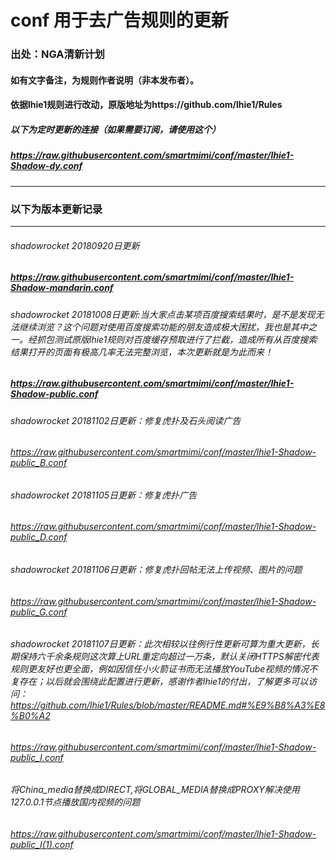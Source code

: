 # conf 用于去广告规则的更新
### 出处：NGA清新计划 
#### 如有文字备注，为规则作者说明（非本发布者）。
#### 依据lhie1规则进行改动，原版地址为https://github.com/lhie1/Rules
##### 以下为定时更新的连接（如果需要订阅，请使用这个）
##### https://raw.githubusercontent.com/smartmimi/conf/master/lhie1-Shadow-dy.conf
------------------------------------------------------------------------------------------------------------------------------------------
### 以下为版本更新记录
------------------------------------------------------------------------------------------------------------------------------------------
###### shadowrocket 20180920日更新
##### https://raw.githubusercontent.com/smartmimi/conf/master/lhie1-Shadow-mandarin.conf
###### shadowrocket 20181008日更新:当大家点击某项百度搜索结果时，是不是发现无法继续浏览？这个问题对使用百度搜索功能的朋友造成极大困扰，我也是其中之一。经抓包测试原版lhie1规则对百度缓存预取进行了拦截，造成所有从百度搜索结果打开的页面有极高几率无法完整浏览，本次更新就是为此而来！
##### https://raw.githubusercontent.com/smartmimi/conf/master/lhie1-Shadow-public.conf
###### shadowrocket 20181102日更新：修复虎扑及石头阅读广告
###### https://raw.githubusercontent.com/smartmimi/conf/master/lhie1-Shadow-public_B.conf
###### shadowrocket 20181105日更新：修复虎扑广告
###### https://raw.githubusercontent.com/smartmimi/conf/master/lhie1-Shadow-public_D.conf
###### shadowrocket 20181106日更新：修复虎扑回帖无法上传视频、图片的问题
###### https://raw.githubusercontent.com/smartmimi/conf/master/lhie1-Shadow-public_G.conf
###### shadowrocket 20181107日更新：此次相较以往例行性更新可算为重大更新，长期保持六千余条规则这次算上URL重定向超过一万条，默认关闭HTTPS解密代表规则更友好也更全面，例如因信任小火箭证书而无法播放YouTube视频的情况不复存在；以后就会围绕此配置进行更新，感谢作者lhie1的付出，了解更多可以访问：https://github.com/lhie1/Rules/blob/master/README.md#%E9%B8%A3%E8%B0%A2
###### https://raw.githubusercontent.com/smartmimi/conf/master/lhie1-Shadow-public_I.conf
###### 将China_media替换成DIRECT,将GLOBAL_MEDIA替换成PROXY解决使用127.0.0.1节点播放国内视频的问题
###### https://raw.githubusercontent.com/smartmimi/conf/master/lhie1-Shadow-public_I(1).conf
